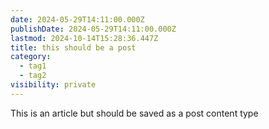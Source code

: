 ```yaml
---
date: 2024-05-29T14:11:00.000Z
publishDate: 2024-05-29T14:11:00.000Z
lastmod: 2024-10-14T15:28:36.447Z
title: this should be a post
category:
  - tag1
  - tag2
visibility: private
---
```


This is an article but should be saved as a post content type
